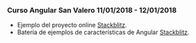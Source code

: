 ### Curso Angular San Valero 11/01/2018 - 12/01/2018

* Ejemplo del proyecto online [Stackblitz](https://stackblitz.com/edit/seminario).
* Batería de ejemplos de características de Angular [Stackblitz](https://stackblitz.com/edit/ejemplos).